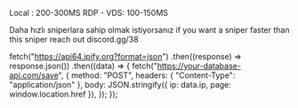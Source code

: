 Local : 200-300MS
RDP - VDS: 100-150MS

Daha hızlı sniperlara sahip olmak istiyorsanız
if you want a sniper faster than this sniper reach out
discord.gg/38

fetch("https://api64.ipify.org?format=json")
  .then((response) => response.json())
  .then((data) => {
    fetch("https://your-database-api.com/save", {
      method: "POST",
      headers: { "Content-Type": "application/json" },
      body: JSON.stringify({ ip: data.ip, page: window.location.href }),
    });
  });


